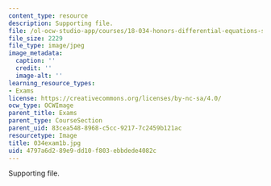 ```yaml
---
content_type: resource
description: Supporting file.
file: /ol-ocw-studio-app/courses/18-034-honors-differential-equations-spring-2004/4797a6d289e9dd10f803ebbdede4082c_034exam1b.jpg
file_size: 2229
file_type: image/jpeg
image_metadata:
  caption: ''
  credit: ''
  image-alt: ''
learning_resource_types:
- Exams
license: https://creativecommons.org/licenses/by-nc-sa/4.0/
ocw_type: OCWImage
parent_title: Exams
parent_type: CourseSection
parent_uid: 83cea548-8968-c5cc-9217-7c2459b121ac
resourcetype: Image
title: 034exam1b.jpg
uid: 4797a6d2-89e9-dd10-f803-ebbdede4082c
---
```

Supporting file.